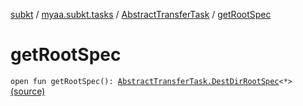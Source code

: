 [subkt](../../index.md) / [myaa.subkt.tasks](../index.md) / [AbstractTransferTask](index.md) / [getRootSpec](./get-root-spec.md)

# getRootSpec

`open fun getRootSpec(): `[`AbstractTransferTask.DestDirRootSpec`](-dest-dir-root-spec/index.md)`<*>` [(source)](https://github.com/Myaamori/SubKt/blob/0.1.11/src/main/kotlin/myaa/subkt/tasks/tasks.kt#L1687)